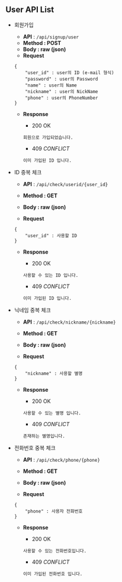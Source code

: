 ## User API List

- 회원가입
    - **API** : `/api/signup/user`
    - **Method : POST**
    - **Body :  raw (json)**
    - **Request**
    
    ```jsonc
    {
    	"user_id" : user의 ID (e-mail 형식)
    	"password" : user의 Password
    	"name" : user의 Name
    	"nickname" : user의 NickName
    	"phone" : user의 PhoneNumber
    }
    ```
    
    - **Response**
        - 200 OK
        
        ```jsonc
        회원으로 가입되었습니다.
        ```
        
        - 409 *CONFLICT*
        
        ```jsonc
        이미 가입된 ID 입니다.
        ```


- ID 중복 체크
    - **API** : `/api/check/userid/{user_id}`
    - **Method : GET**
    - **Body :  raw (json)**

   - **Request**
    
    ```jsonc
    {
    	"user_id" : 사용할 ID
    }
    ```
    
    - **Response**
        - 200 OK
        
        ```jsonc
        사용할 수 있는 ID 입니다.
        ```
        
        - 409 *CONFLICT*
        
        ```jsonc
        이미 가입된 ID 입니다.
        ```
        
- 닉네임 중복 체크
    - **API** : `/api/check/nickname/{nickname}`
    - **Method : GET**
    - **Body :  raw (json)**

   - **Request**
    
    ```jsonc
    {
    	"nickname" : 사용할 별명
    }
    ```
    
    - **Response**
        - 200 OK
        
        ```jsonc
        사용할 수 있는 별명 입니다.
        ```
        
        - 409 *CONFLICT*
        
        ```jsonc
        존재하는 별명입니다.
        ```
        
- 전화번호 중복 체크
    - **API** : `/api/check/phone/{phone}`
    - **Method : GET**
    - **Body :  raw (json)**

   - **Request**
    
    ```jsonc
    {
    	"phone" : 사용자 전화번호
    }
    ```
    
    - **Response**
        - 200 OK
        
        ```jsonc
        사용할 수 있는 전화번호입니다.
        ```
        
        - 409 *CONFLICT*
        
        ```jsonc
        이미 가입된 전화번호 입니다.
        ```
